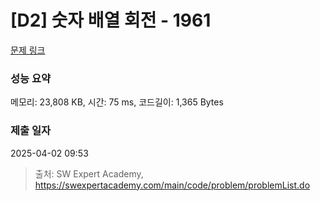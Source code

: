 # [D2] 숫자 배열 회전 - 1961 

[문제 링크](https://swexpertacademy.com/main/code/problem/problemDetail.do?contestProbId=AV5Pq-OKAVYDFAUq) 

### 성능 요약

메모리: 23,808 KB, 시간: 75 ms, 코드길이: 1,365 Bytes

### 제출 일자

2025-04-02 09:53



> 출처: SW Expert Academy, https://swexpertacademy.com/main/code/problem/problemList.do